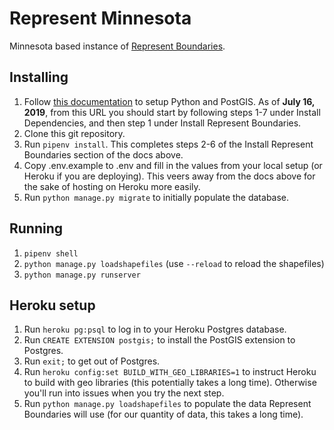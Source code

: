 # Represent Minnesota
Minnesota based instance of [Represent Boundaries](https://opennorth.github.io/represent-boundaries-docs/).

## Installing

1. Follow [this documentation](https://opennorth.github.io/represent-boundaries-docs/docs/install/) to setup Python and PostGIS. As of **July 16, 2019**, from this URL you should start by following steps 1-7 under Install Dependencies, and then step 1 under Install Represent Boundaries.
2. Clone this git repository.
3. Run `pipenv install`. This completes steps 2-6 of the Install Represent Boundaries section of the docs above.
4. Copy .env.example to .env and fill in the values from your local setup (or Heroku if you are deploying). This veers away from the docs above for the sake of hosting on Heroku more easily.
5. Run `python manage.py migrate` to initially populate the database.

## Running

1. `pipenv shell`
2. `python manage.py loadshapefiles` (use `--reload` to reload the shapefiles)
3. `python manage.py runserver`

## Heroku setup

1. Run `heroku pg:psql` to log in to your Heroku Postgres database.
2. Run `CREATE EXTENSION postgis;` to install the PostGIS extension to Postgres.
3. Run `exit;` to get out of Postgres.
4. Run `heroku config:set BUILD_WITH_GEO_LIBRARIES=1` to instruct Heroku to build with geo libraries (this potentially takes a long time). Otherwise you'll run into issues when you try the next step.
5. Run `python manage.py loadshapefiles` to populate the data Represent Boundaries will use (for our quantity of data, this takes a long time).
